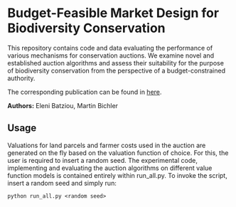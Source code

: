 # Budget-Feasible Market Design for Biodiversity Conservation

This repository contains code and data evaluating the performance of various mechanisms for conservation auctions. We examine novel and established auction algorithms and assess their suitability for the purpose of biodiversity conservation from the perspective of a budget-constrained authority.



The corresponding publication can be found in [here](https://aisel.aisnet.org/cgi/viewcontent.cgi?article=1043&context=wi2023).

**Authors:** Eleni Batziou, Martin Bichler


## Usage

Valuations for land parcels and farmer costs used in the auction are generated on the fly based on the valuation function of choice. For this, the user is required to insert a random seed. The experimental code, implementing and evaluating the auction algorithms on different value function models is contained entirely within run_all.py. To invoke the script, insert a random seed and simply run:


`python run_all.py <random seed>`
